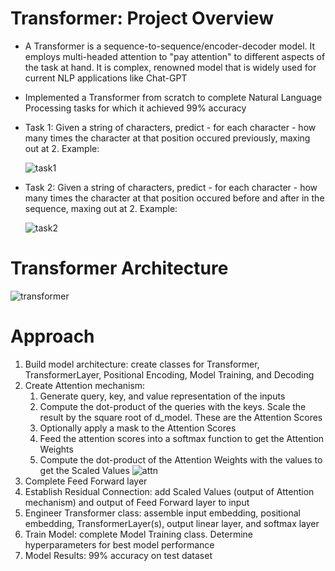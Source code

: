 # Transformer: Project Overview
- A Transformer is a sequence-to-sequence/encoder-decoder model. It employs multi-headed attention to "pay attention" to different aspects of the task at hand. It is complex, renowned model that is widely used for current NLP applications like Chat-GPT
- Implemented a Transformer from scratch to complete Natural Language Processing tasks for which it achieved 99% accuracy
- Task 1: Given a string of characters, predict - for each character - how many times the character at that position occured previously, maxing out at 2. Example:
  
    ![task1](https://github.com/adhr1t/Transformer/assets/72672768/caa060f4-c0e0-4514-b66b-567b9e1e7c44)
- Task 2: Given a string of characters, predict - for each character - how many times the character at that position occured before and after in the sequence, maxing out at 2. Example:

    ![task2](https://github.com/adhr1t/Transformer/assets/72672768/57d6e97a-9224-4eb1-9c39-69ea8bccb5bb)

# Transformer Architecture
![transformer](https://github.com/adhr1t/Transformer/assets/72672768/9be3628c-7674-449f-ab40-5b9150cf9481)

# Approach
1. Build model architecture: create classes for Transformer, TransformerLayer, Positional Encoding, Model Training, and Decoding
2. Create Attention mechanism:
     1) Generate query, key, and value representation of the inputs
     2) Compute the dot-product of the queries with the keys. Scale the result by the square root of d_model. These are the Attention Scores
     3) Optionally apply a mask to the Attention Scores
     4) Feed the attention scores into a softmax function to get the Attention Weights
     5) Compute the dot-product of the Attention Weights with the values to get the Scaled Values
    ![attn](https://github.com/adhr1t/Transformer/assets/72672768/59cdb9f4-d2af-48bf-a49a-7ce676ba1d31)
3. Complete Feed Forward layer
4. Establish Residual Connection: add Scaled Values (output of Attention mechanism) and output of Feed Forward layer to input
5. Engineer Transformer class: assemble input embedding, positional embedding, TransformerLayer(s), output linear layer, and softmax layer
6. Train Model: complete Model Training class. Determine hyperparameters for best model performance
7. Model Results: 99% accuracy on test dataset   
